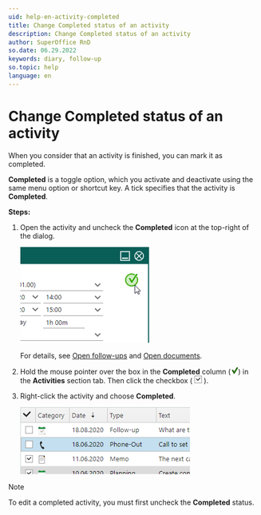 ```yaml
---
uid: help-en-activity-completed
title: Change Completed status of an activity
description: Change Completed status of an activity
author: SuperOffice RnD
so.date: 06.29.2022
keywords: diary, follow-up
so.topic: help
language: en
---
```


# Change Completed status of an activity

When you consider that an activity is finished, you can mark it as completed.

**Completed** is a toggle option, which you activate and deactivate using the same menu option or shortcut key. A tick specifies that the activity is **Completed**.

**Steps:**

1. Open the activity and uncheck the **Completed** icon at the top-right of the dialog.

    ![Change Completed status of an activity -screenshot][img3]

    For details, see [Open follow-ups][1] and [Open documents][2].

1. Hold the mouse pointer over the box in the **Completed** column (![icon][img2]) in the **Activities** section tab. Then click the checkbox ( ![icon][img1] ).

1. Right-click the activity and choose **Completed**.

    ![ Change Completed status of an activity -screenshot][img4]

> [!NOTE]
> To edit a completed activity, you must first uncheck the **Completed** status.

<!-- Referenced links -->
[1]: open-follow-up.md
[2]: ../../document/learn/open.md

<!-- Referenced images -->
[img1]: ../../../media/icons/check.bmp
[img2]: ../../../media/icons/sale-sold-details.bmp
[img3]: media/completed-activity.bmp
[img4]: media/completed-activity-2.bmp
